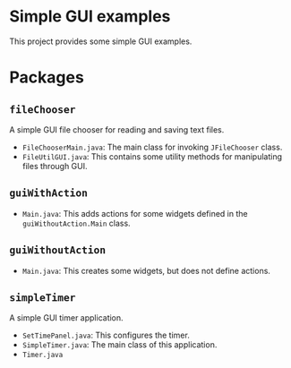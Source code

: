 # Simple GUI examples
This project provides some simple GUI examples.
# Packages
## `fileChooser`
A simple GUI file chooser for reading and saving text files.
- `FileChooserMain.java`:  The main class for invoking `JFileChooser` class.
- `FileUtilGUI.java`: This contains some utility methods for manipulating files through GUI.
## `guiWithAction` 
- `Main.java`:  This adds actions for some widgets defined in the `guiWithoutAction.Main` class.
## `guiWithoutAction`
- `Main.java`: This creates some widgets, but does not define actions.
## `simpleTimer`
A simple GUI timer application.
- `SetTimePanel.java`:  This configures the timer.
- `SimpleTimer.java`: The main class of this application.
- `Timer.java`